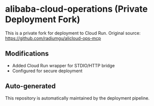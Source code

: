 # alibaba-cloud-operations (Private Deployment Fork)

This is a private fork for deployment to Cloud Run.
Original source: https://github.com/radiumgu/alicloud-ops-mcp

## Modifications
- Added Cloud Run wrapper for STDIO/HTTP bridge
- Configured for secure deployment

## Auto-generated
This repository is automatically maintained by the deployment pipeline.
